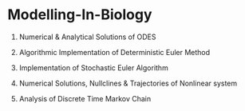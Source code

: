 # Modelling-In-Biology

1. Numerical & Analytical Solutions of ODES
2. Algorithmic Implementation of Deterministic Euler Method
3. Implementation of Stochastic Euler Algorithm
4. Numerical Solutions, Nullclines & Trajectories of Nonlinear system

6. Analysis of Discrete Time Markov Chain
